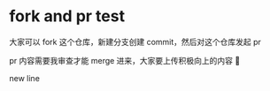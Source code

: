 # fork and pr test

大家可以 fork 这个仓库，新建分支创建 commit，然后对这个仓库发起 pr

pr 内容需要我审查才能 merge 进来，大家要上传积极向上的内容 🥰

new line

